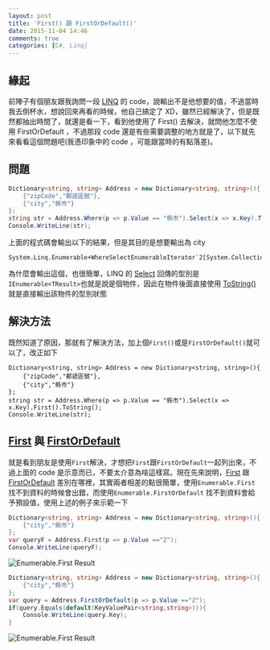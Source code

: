 ```yaml
---
layout: post
title: 'First() 跟 FirstOrDefault()'
date: 2015-11-04 14:46
comments: true
categories: [C#, Linq]
---
```

## 緣起
前陣子有個朋友跟我詢問一段 [LINQ][1] 的 code，說輸出不是他想要的值，不過當時我去倒杯水，想說回來再看的時候，他自己搞定了 XD，雖然已經解決了，但是既然都抽出時間了，就還是看一下，看到他使用了 First() 去解決，就問他怎麼不使用 FirstOrDefault ，不過那段 code 還是有些需要調整的地方就是了，以下就先來看看這個問題吧(我憑印象中的 code ，可能跟當時的有點落差)。

## 問題
``` C# C#
Dictionary<string, string> Address = new Dictionary<string, string>(){
	{"zipCode","郵遞區號"},
	{"city","縣市"}
};
string str = Address.Where(p => p.Value == "縣市").Select(x => x.Key).ToString();
Console.WriteLine(str);
```
上面的程式碼會輸出以下的結果，但是其目的是想要輸出為 city

```
System.Linq.Enumerable+WhereSelectEnumerableIterator`2[System.Collections.Generic.KeyValuePair`2[System.String,System.String],System.String] 
```
為什麼會輸出這個，也很簡單，LINQ 的 [Select][5] 回傳的型別是`IEnumerable<TResult>`也就是說是個物件，因此在物件後面直接使用 [ToString()][2] 就是直接輸出該物件的型別狀態

## 解決方法
既然知道了原因，那就有了解決方法，加上個`First()`或是`FirstOrDefault()`就可以了，改正如下
```
Dictionary<string, string> Address = new Dictionary<string, string>(){
	{"zipCode","郵遞區號"},
	{"city","縣市"}
};
string str = Address.Where(p => p.Value == "縣市").Select(x => x.Key).First().ToString();
Console.WriteLine(str);
```

## [First][3] 與 [FirstOrDefault][4]
就是看到朋友是使用`First`解決，才想把`First`跟`FirstOrDefault`一起列出來，不過上面的 code 是示意而已，不要太介意為啥這樣寫。現在先來說明，[First][3] 跟 [FirstOrDefault][4] 差別在哪裡，其實兩者相差的點很簡單，使用`Enumerable.First`找不到資料的時候會出錯，而使用`Enumerable.FirstOrDefault` 找不到資料會給予預設值，使用上述的例子來示範一下
``` c# Enumerable.First(會發生錯誤)
Dictionary<string, string> Address = new Dictionary<string, string>(){
	{"city","縣市"}
};
var queryF = Address.First(p => p.Value =="2");
Console.WriteLine(queryF);
```

![Enumerable.First Result](https://googledrive.com/host/0B24tdidnsV1vdzM5VWJwWWNzbGM)

``` C# Enumerable.FirstOrDefault
Dictionary<string, string> Address = new Dictionary<string, string>(){	
	{"city","縣市"}
};
var query = Address.FirstOrDefault(p => p.Value =="2");
if(query.Equals(default(KeyValuePair<string,string>))){
	Console.WriteLine(query.Key);
}
```

![Enumerable.First Result](https://googledrive.com/host/0B24tdidnsV1vMWEzbFJFZl9CczQ)

[1]: https://msdn.microsoft.com/zh-tw/library/bb397897.aspx "LINQ"
[2]: https://msdn.microsoft.com/zh-tw/library/system.object.tostring(v=vs.110).aspx "Object.ToString"
[3]: https://msdn.microsoft.com/en-us/library/vstudio/bb535050(v=vs.100).aspx "Enumerable.First"
[4]: https://msdn.microsoft.com/zh-tw/library/vstudio/bb340482(v=vs.100).aspx "Enumerable.FirstOrDefault"
[5]: https://msdn.microsoft.com/zh-tw/library/vstudio/bb548891(v=vs.100).aspx "MSDN - Enumerable.Select"